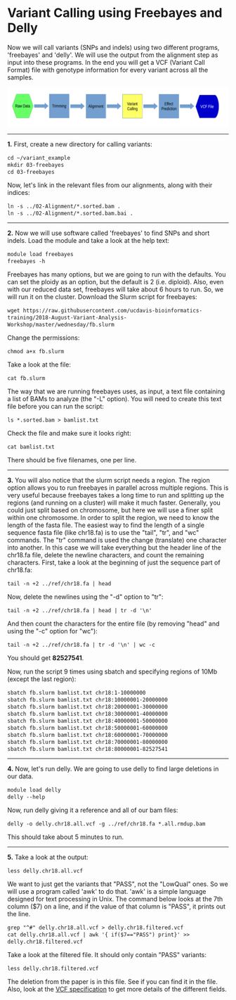 Variant Calling using Freebayes and Delly
==========================================

Now we will call variants (SNPs and indels) using two different programs, 'freebayes' and 'delly'. We will use the output from the alignment step as input into these programs. In the end you will get a VCF (Variant Call Format) file with genotype information for every variant across all the samples.

![fc04](fc04.png)

---

**1\.** First, create a new directory for calling variants:

    cd ~/variant_example
    mkdir 03-freebayes
    cd 03-freebayes

Now, let's link in the relevant files from our alignments, along with their indices:

    ln -s ../02-Alignment/*.sorted.bam .
    ln -s ../02-Alignment/*.sorted.bam.bai .

---

**2\.** Now we will use software called 'freebayes' to find SNPs and short indels. Load the module and take a look at the help text:

    module load freebayes
    freebayes -h

Freebayes has many options, but we are going to run with the defaults. You can set the ploidy as an option, but the default is 2 (i.e. diploid). Also, even with our reduced data set, freebayes will take about 6 hours to run. So, we will run it on the cluster. Download the Slurm script for freebayes:

    wget https://raw.githubusercontent.com/ucdavis-bioinformatics-training/2018-August-Variant-Analysis-Workshop/master/wednesday/fb.slurm

Change the permissions:

    chmod a+x fb.slurm

Take a look at the file:

    cat fb.slurm

The way that we are running freebayes uses, as input, a text file containing a list of BAMs to analyze (the "-L" option). You will need to create this text file before you can run the script:

    ls *.sorted.bam > bamlist.txt

Check the file and make sure it looks right:

    cat bamlist.txt

There should be five filenames, one per line.

---

**3\.** You will also notice that the slurm script needs a region. The region option allows you to run freebayes in parallel across multiple regions. This is very useful because freebayes takes a long time to run and splitting up the regions (and running on a cluster) will make it much faster. Generally, you could just split based on chromosome, but here we will use a finer split within one chromosome. In order to split the region, we need to know the length of the fasta file. The easiest way to find the length of a single sequence fasta file (like chr18.fa) is to use the "tail", "tr", and "wc" commands. The "tr" command is used the change (translate) one character into another. In this case we will take everything but the header line of the chr18.fa file, delete the newline characters, and count the remaining characters. First, take a look at the beginning of just the sequence part of chr18.fa:

    tail -n +2 ../ref/chr18.fa | head

Now, delete the newlines using the "-d" option to "tr":

    tail -n +2 ../ref/chr18.fa | head | tr -d '\n'

And then count the characters for the entire file (by removing "head" and using the "-c" option for "wc"):

    tail -n +2 ../ref/chr18.fa | tr -d '\n' | wc -c

You should get **82527541**.

Now, run the script 9 times using sbatch and specifying regions of 10Mb (except the last region):

    sbatch fb.slurm bamlist.txt chr18:1-10000000
    sbatch fb.slurm bamlist.txt chr18:10000001-20000000
    sbatch fb.slurm bamlist.txt chr18:20000001-30000000
    sbatch fb.slurm bamlist.txt chr18:30000001-40000000
    sbatch fb.slurm bamlist.txt chr18:40000001-50000000
    sbatch fb.slurm bamlist.txt chr18:50000001-60000000
    sbatch fb.slurm bamlist.txt chr18:60000001-70000000
    sbatch fb.slurm bamlist.txt chr18:70000001-80000000
    sbatch fb.slurm bamlist.txt chr18:80000001-82527541

---

**4\.** Now, let's run delly. We are going to use delly to find large deletions in our data. 

    module load delly
    delly --help

Now, run delly giving it a reference and all of our bam files:

    delly -o delly.chr18.all.vcf -g ../ref/chr18.fa *.all.rmdup.bam

This should take about 5 minutes to run.

---

**5\.** Take a look at the output:

    less delly.chr18.all.vcf

We want to just get the variants that "PASS", not the "LowQual" ones. So we will use a program called 'awk' to do that. 'awk' is a simple language designed for text processing in Unix. The command below looks at the 7th column ($7) on a line, and if the value of that column is "PASS", it prints out the line.

	grep "^#" delly.chr18.all.vcf > delly.chr18.filtered.vcf
    cat delly.chr18.all.vcf | awk '{ if($7=="PASS") print}' >> delly.chr18.filtered.vcf

Take a look at the filtered file. It should only contain "PASS" variants:

    less delly.chr18.filtered.vcf

The deletion from the paper is in this file. See if you can find it in the file. Also, look at the [VCF specification](https://samtools.github.io/hts-specs/VCFv4.2.pdf) to get more details of the different fields.
